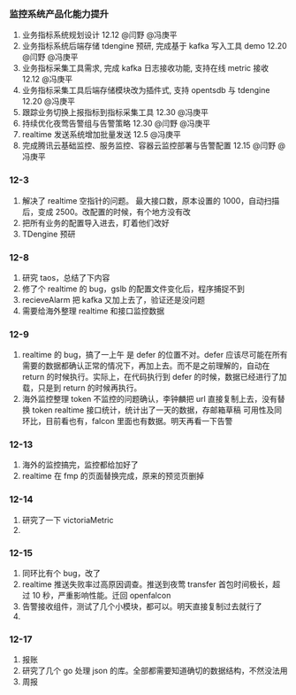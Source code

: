 ### 监控系统产品化能力提升

1. 业务指标系统规划设计 12.12 @闫野 @冯庚平
2. 业务指标系统后端存储 tdengine 预研, 完成基于 kafka 写入工具 demo 12.20 @闫野 @冯庚平
3. 业务指标采集工具需求, 完成 kafka 日志接收功能, 支持在线 metric 接收 12.12 @冯庚平
4. 业务指标采集工具后端存储模块改为插件式, 支持 opentsdb 与 tdengine 12.20 @冯庚平
5. 跟踪业务切换上报指标到指标采集工具 12.30 @冯庚平
6. 持续优化夜莺告警组与告警策略 12.30 @闫野 @冯庚平
7. realtime 发送系统增加批量发送 12.5 @冯庚平
8. 完成腾讯云基础监控、服务监控、容器云监控部署与告警配置 12.15 @闫野 @冯庚平

### 12-3

1. 解决了 realtime 空指针的问题。
   最大接口数，原本设置的 1000，自动扫描后，变成 2500。改配置的时候，有个地方没有改
2. 把所有业务的配置导入进去，盯着他们改好
3. TDengine 预研

### 12-8

1. 研究 taos，总结了下内容
2. 修了个 realtime 的 bug，gslb 的配置文件变化后，程序捕捉不到
3. recieveAlarm 把 kafka 又加上去了，验证还是没问题
4. 需要给海外整理 realtime 和接口监控数据

### 12-9

1. realtime 的 bug，搞了一上午
   是 defer 的位置不对。defer 应该尽可能在所有需要的数据都确认正常的情况下，再加上去。而不是之前理解的，自动在 return 的时候执行。实际上，在代码执行到 defer 的时候，数据已经进行了加载，只是到 return 的时候再执行。
2. 海外监控整理
   token 不监控的问题确认，李钟麟把 url 直接复制上去，没有替换 token
   realtime 接口统计，统计出了一天的数据，存邮箱草稿
   可用性及同环比，目前看也有，falcon 里面也有数据。明天再看一下告警

### 12-13

1. 海外的监控搞完，监控都给加好了
2. realtime 在 fmp 的页面替换完成，原来的预览页删掉

### 12-14

1. 研究了一下 victoriaMetric
2.

### 12-15

1. 同环比有个 bug，改了
2. realtime 推送失败率过高原因调查。推送到夜莺 transfer 首包时间极长，超过 10 秒，严重影响性能。迁回 openfalcon
3. 告警接收组件，测试了几个小模块，都可以。明天直接复制过去就行了
4.

### 12-17

1. 报账
2. 研究了几个 go 处理 json 的库。全部都需要知道确切的数据结构，不然没法用
3. 周报
